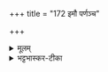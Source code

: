 +++
title = "172 इमौ पर्णञ्च"

+++


<details><summary>मूलम्</summary>

इ॒मौ प॒र्णञ्च॑ द॒र्भञ्च॑ ।  
दे॒वानाꣳ॑ हव्य॒शोध॑नौ ।  
प्रा॒त॒र्वे॒षाय॑ गोपाय ।  
विष्णो॑ ह॒व्यꣳ हि रक्ष॑सि ।
</details>

<details><summary>भट्टभास्कर-टीका</summary>

पर्णविकारे शाखायां पर्णशब्दः । पर्णं च पलाशशाखां च दर्भं च शाखापवित्रं च इतीमौ देवानां हव्यशोधनौ हविषां शोधकौ प्रातर्वेषाय प्रातर्दोहात्मने यज्ञाय व्यापनाय गोपाय रक्ष हे विष्णो! । कस्मादेवमुच्यस इति चेत् - त्वं खलु हव्यं हि रक्षसि । यथोक्तम् - 'विष्णो हव्यं रक्षस्व' इति, अतः हव्यरक्षार्थमेव इमौ रक्षेति । एतद्रक्षणे हि हव्यं रक्षितं स्यात् ॥
</details>